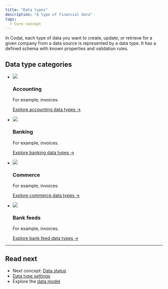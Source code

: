 ```yaml
---
title: "Data types"
description: "A type of financial data"
tags:
  - Core concept
---
```


In Codat, each type of data you want to create, update, or retrieve for a given company from a data source is represented by a data type. It has a defined schema with known properties and validation rules.

## Data type categories

<ul className="card-container">
  <li className="card">
    <div className="header">
      <img
        src="/img/wp-icons/Calculator.png"
        className="mini-icon"
      />
      <h3>Accounting</h3>
    </div>
    <p>
      For example, invoices.
    </p>
    <p>
      <a href="/data-model/accounting/overview">Explore accounting data types →</a>
    </p>    
  </li>
  <li className="card">
    <div className="header">
      <img
        src="/img/wp-icons/Bank.png"
        className="mini-icon"
      />
      <h3>Banking</h3>
    </div>
    <p>
      For example, invoices.
    </p>
    <p>
      <a href="/data-model/accounting/overview">Explore banking data types →</a>
    </p>    
  </li>
  <li className="card">
    <div className="header">
      <img
        src="/img/wp-icons/Storefront.png"
        className="mini-icon"
      />
      <h3>Commerce</h3>
    </div>
    <p>
      For example, invoices.
    </p>
    <p>
      <a href="/data-model/accounting/overview">Explore commerce data types →</a>
    </p>    
  </li>
  <li className="card">
    <div className="header">
      <img
        src="/img/wp-icons/Frame-3805.png"
        className="mini-icon"
      />
      <h3>Bank feeds</h3>
    </div>
    <p>
      For example, invoices.
    </p>
    <p>
      <a href="/data-model/accounting/overview">Explore bank feed data types →</a>
    </p>    
  </li>
</ul>


---

## Read next

- Next concept: [Data status](/core-concepts/status)
- [Data type settings](/core-concepts/data-type-settings)
- Explore the [data model](/data-model/overview)